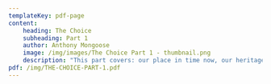```yaml
---
templateKey: pdf-page
content:
    heading: The Choice
    subheading: Part 1
    author: Anthony Mongoose
    image: /img/images/The Choice Part 1 - thumbnail.png
    description: "This part covers: our place in time now, our heritage challenged, our present under threat and our future compromised."
pdf: /img/THE-CHOICE-PART-1.pdf
---
```

